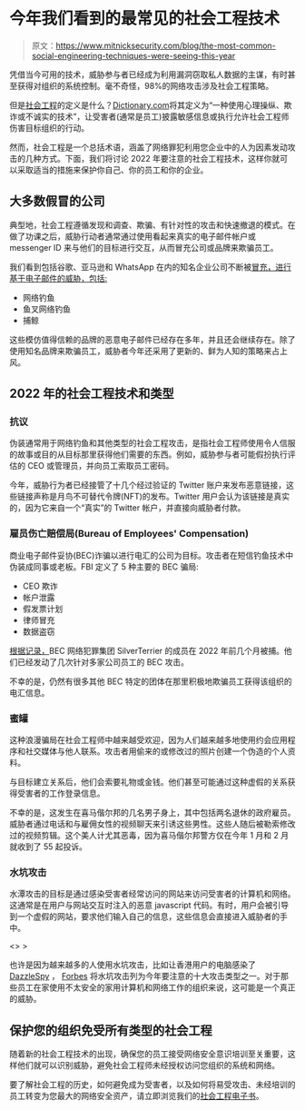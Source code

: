 # 今年我们看到的最常见的社会工程技术

> 原文：<https://www.mitnicksecurity.com/blog/the-most-common-social-engineering-techniques-were-seeing-this-year>

凭借当今可用的技术，威胁参与者已经成为利用漏洞窃取私人数据的主谋，有时甚至获得对组织的系统控制。毫不奇怪，98%的网络攻击涉及社会工程策略。

但是[社会工程](https://www.mitnicksecurity.com/the-history-of-social-engineering)的定义是什么？[Dictionary.com](https://www.dictionary.com/browse/social-engineering)将其定义为“一种使用心理操纵、欺诈或不诚实的技术”，让受害者(通常是员工)披露敏感信息或执行允许社会工程师伤害目标组织的行动。

然而，社会工程是一个总括术语，涵盖了网络罪犯利用您企业中的人为因素发动攻击的几种方式。下面，我们将讨论 2022 年要注意的社会工程技术，这样你就可以采取适当的措施来保护你自己、你的员工和你的企业。

## 大多数假冒的公司

典型地，社会工程遵循发现和调查、欺骗、有针对性的攻击和快速撤退的模式。在做了功课之后，威胁行动者通常通过使用看起来真实的电子邮件帐户或 messenger ID 来与他们的目标进行交互，从而冒充公司或品牌来欺骗员工。

我们看到包括谷歌、亚马逊和 WhatsApp 在内的知名企业公司不断被[冒充，进行基于电子邮件的威胁，包括:](https://www.aura.com/learn/types-of-social-engineering-attacks)

*   网络钓鱼
*   鱼叉网络钓鱼
*   捕鲸

这些模仿值得信赖的品牌的恶意电子邮件已经存在多年，并且还会继续存在。除了使用知名品牌来欺骗员工，威胁者今年还采用了更新的、鲜为人知的策略来占上风。

## 2022 年的社会工程技术和类型

### 抗议

伪装通常用于网络钓鱼和其他类型的社会工程攻击，是指社会工程师使用令人信服的故事或目的从目标那里获得他们需要的东西。例如，威胁参与者可能假扮执行评估的 CEO 或管理员，并向员工索取员工密码。

今年，威胁行为者已经接管了十几个经过验证的 Twitter 账户来发布恶意链接，这些链接声称是月鸟不可替代令牌(NFT)的发布。Twitter 用户会认为该链接是真实的，因为它来自一个“真实”的 Twitter 帐户，并直接向威胁者付款。

### 雇员伤亡赔偿局(Bureau of Employees' Compensation)

商业电子邮件妥协(BEC)诈骗以进行电汇的公司为目标。攻击者在短信钓鱼技术中伪装成同事或老板。FBI 定义了 5 种主要的 BEC 骗局:

*   CEO 欺诈
*   帐户泄露
*   假发票计划
*   律师冒充
*   数据盗窃

[根据记录，](https://therecord.media/silverterrier-suspected-leader-arrested-bec-sc)BEC 网络犯罪集团 SilverTerrier 的成员在 2022 年前几个月被捕。他们已经发动了几次针对多家公司员工的 BEC 攻击。

不幸的是，仍然有很多其他 BEC 特定的团体在那里积极地欺骗员工获得该组织的电汇信息。

### 蜜罐

这种浪漫骗局在社会工程师中越来越受欢迎，因为人们越来越多地使用约会应用程序和社交媒体与他人联系。攻击者用偷来的或修改过的照片创建一个伪造的个人资料。

与目标建立关系后，他们会索要礼物或金钱。他们甚至可能通过这种虚假的关系获得受害者的工作登录信息。

不幸的是，这发生在喜马偕尔邦的几名男子身上，其中包括两名退休的政府雇员。威胁者通过电话和与雇佣女性的视频聊天来引诱这些男性。这些人随后被勒索修改过的视频剪辑。这个美人计尤其恶毒，因为喜马偕尔邦警方仅在今年 1 月和 2 月就收到了 55 起投诉。

### 水坑攻击

水潭攻击的目标是通过感染受害者经常访问的网站来访问受害者的计算机和网络。这通常是在用户与网站交互时注入的恶意 javascript 代码。有时，用户会被引导到一个虚假的网站，要求他们输入自己的信息，这些信息会直接进入威胁者的手中。

<<watering hole="" infographic="" if="" available="">> ></watering>

也许是因为越来越多的人使用水坑攻击，比如让香港用户的电脑感染了 [DazzleSpy](https://thehackernews.com/2022/01/hackers-infect-macos-with-new-dazzlespy.html) ， [Forbes](https://www.forbes.com/sites/splunk/2022/03/01/the-top-security-threats-of-2022/?sh=40016b152e5d) 将水坑攻击列为今年要注意的十大攻击类型之一。对于那些员工在家使用不太安全的家用计算机和网络工作的组织来说，这可能是一个真正的威胁。

## 保护您的组织免受所有类型的社会工程

随着新的社会工程技术的出现，确保您的员工接受网络安全意识培训至关重要，这样他们就可以识别威胁，避免社会工程师未经授权访问您组织的系统和网络。

要了解社会工程的历史，如何避免成为受害者，以及如何将易受攻击、未经培训的员工转变为您最大的网络安全资产，请立即浏览我们的[社会工程电子书](https://www.mitnicksecurity.com/the-history-of-social-engineering)。